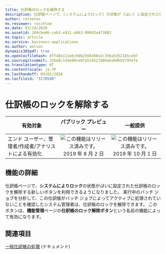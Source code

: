 ```yaml
---
title: 仕訳帳のロックを解除する
description: 仕訳帳ページで、[システムによりロック] の状態が [はい] に設定された仕訳帳のロックを解除する新しいボタンを利用できるようになりました。
author: relnotes
ms.reviewer: roschlom
ms.date: 03/19/2020
ms.assetid: 204cbe66-ceb3-e911-a963-000d3a4f3883
ms.topic: article
ms.service: business-applications
ms.author: aolson
dynamics365pdf: true
ms.openlocfilehash: 8ff48b111ebc9db2568308e2c356a53521b5ce07
ms.sourcegitcommit: 32be8c144e80ce07a534527d80aba9db93795efe
ms.translationtype: HT
ms.contentlocale: ja-JP
ms.lasthandoff: 04/01/2020
ms.locfileid: "3178598"
---
```

# <a name="unlock-journals"></a>仕訳帳のロックを解除する


| 有効対象    |  パブリック プレビュー | 一般提供 | 
| ---------- | :----------: |:----------: |
|エンド ユーザー、管理者/作成者/アナリストによる有効化|![この機能はリリース済みです。](/dynamics365-release-plan/media/green-checkmark.png "この機能はリリース済みです。") 2019 年 8 月 2 日| ![この機能はリリース済みです。](/dynamics365-release-plan/media/green-checkmark.png "この機能はリリース済みです。") 2019 年 10 月 1 日|






## <a name="feature-details"></a>機能の詳細
<!--feature detail start -->
仕訳帳ページで、**システムによりロック**の状態が*はい*に設定された仕訳帳のロックを解除する新しいボタンを利用できるようになりました。 実行中のバッチ ジョブを分析して、この仕訳帳がバッチ ジョブによってアクティブに処理されていないことを確認したシステム管理者は、仕訳帳のロックを解除できます。 このボタンは、**機能管理**ページの**仕訳帳のロック解除ボタン**という名前の機能によって有効になります。
<!--feature detail end -->










## <a name="see-also"></a>関連項目

[一般仕訳帳の処理](https://docs.microsoft.com/dynamics365/finance/general-ledger/general-journal-processing) (ドキュメント)
